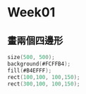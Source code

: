 # Week01
## 畫兩個四邊形
```C
size(500, 500);
background(#FCFFB4);
fill(#B4EFFF);
rect(100,100, 100,150);
rect(300,100, 100,150);
```
